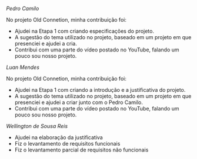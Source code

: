 *Pedro Camilo*

No projeto Old Connetion, minha contribuição foi:
- Ajudei na Etapa 1 com criando especificações do projeto.
- A sugestão do tema utilizado no projeto, baseado em um projeto em que presenciei e ajudei a cria.
-  Contribui com uma parte do vídeo postado no YouTube, falando um pouco sou nosso projeto.

*Luan Mendes*

No projeto Old Connetion, minha contribuição foi:

- Ajudei na Etapa 1 com criando a introdução e a justificativa do projeto.
- A sugestão do tema utilizado no projeto, baseado em um projeto em que presenciei e ajudei a criar junto com o Pedro Camilo.
- Contribui com uma parte do vídeo postado no YouTube, falando um pouco sou nosso projeto.

*Wellington de Sousa Reis*

- Ajudei na elaboração da justificativa
- Fiz o levantamento de requisitos funcionais
- Fiz o levantamento parcial de requisitos não funcionais

